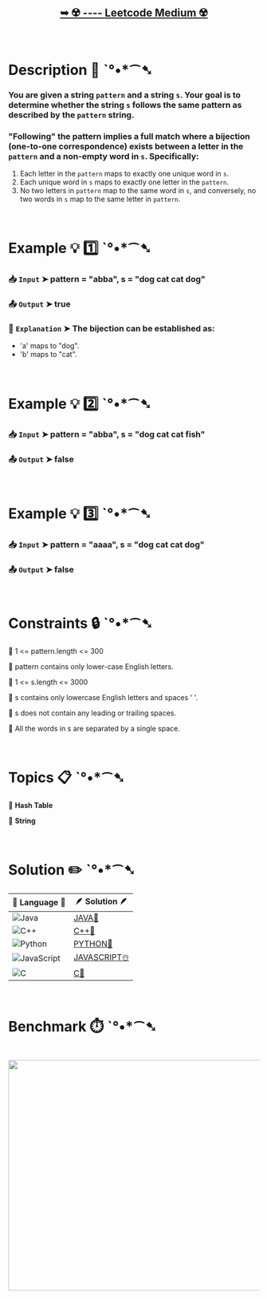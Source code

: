 # 

</br>

<h2 align="center"> 

<a href=""><strong>➥ ☢️ ---- Leetcode Medium ☢️ </strong></a>
</h2>

</br>

# Description 📜 ˋ°•*⁀➷

### You are given a string `pattern` and a string `s`.  Your goal is to determine whether the string `s` follows the same pattern as described by the `pattern` string.

### "Following" the pattern implies a full match where a bijection (one-to-one correspondence) exists between a letter in the `pattern` and a non-empty word in `s`. Specifically:

1. Each letter in the `pattern` maps to exactly one unique word in `s`.
2. Each unique word in `s` maps to exactly one letter in the `pattern`.
3. No two letters in `pattern` map to the same word in `s`, and conversely, no two words in `s` map to the same letter in `pattern`.

</br>

# Example 💡 1️⃣ ˋ°•*⁀➷

  ### 📥 `Input`  ➤ pattern = "abba", s = "dog cat cat dog"

  ### 📤 `Output`  ➤ true

  ### 🔦 `Explanation`  ➤ The bijection can be established as:

- 'a' maps to "dog".
- 'b' maps to "cat".

</br>

# Example 💡 2️⃣ ˋ°•*⁀➷

  ### 📥 `Input` ➤ pattern = "abba", s = "dog cat cat fish"

  ### 📤 `Output`  ➤ false

</br>

# Example 💡 3️⃣ ˋ°•*⁀➷

  ### 📥 `Input` ➤ pattern = "aaaa", s = "dog cat cat dog"

  ### 📤 `Output`  ➤ false

</br>

# Constraints 🔒 ˋ°•*⁀➷

🔹 1 <= pattern.length <= 300 </br>

🔹 pattern contains only lower-case English letters. </br>

🔹 1 <= s.length <= 3000 </br>

🔹 s contains only lowercase English letters and spaces ' '. </br>

🔹 s does not contain any leading or trailing spaces. </br>

🔹 All the words in s are separated by a single space. </br>

</br>

# Topics 📋 ˋ°•*⁀➷

🔸 **Hash Table**  </br>

🔸 **String**  </br>

</br>

# Solution ✏️ ˋ°•*⁀➷

| 📒 Language 📒  | 🪶 Solution 🪶 |
| ------------- | ------------- |
|  ![Java](https://img.shields.io/badge/java-%23ED8B00.svg?style=for-the-badge&logo=openjdk&logoColor=white)  | [JAVA🍁]() |
|  ![C++](https://img.shields.io/badge/c++-%2300599C.svg?style=for-the-badge&logo=c%2B%2B&logoColor=white)  | [C++🎲]()  |
|  ![Python](https://img.shields.io/badge/python-3670A0?style=for-the-badge&logo=python&logoColor=ffdd54)    | [PYTHON🍰]() |
| ![JavaScript](https://img.shields.io/badge/javascript-%23323330.svg?style=for-the-badge&logo=javascript&logoColor=%23F7DF1E)   | [JAVASCRIPT☃️]() |
|   ![C](https://img.shields.io/badge/c-%2300599C.svg?style=for-the-badge&logo=c&logoColor=white)   | [C💖]()  |

</br>

# Benchmark ⏱️ ˋ°•*⁀➷

<h1  align="center" >

<img src ="" width = "700px" height="462px" />

</h1>
